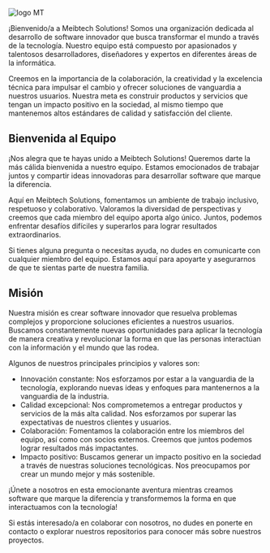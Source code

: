 ![logo MT](https://github.com/Developments-Meibtech-Solutions/.github/assets/130175970/15406100-57be-4c9e-b8c3-707dc5d9c18b)

¡Bienvenido/a a Meibtech Solutions! Somos una organización dedicada al desarrollo de software innovador que busca transformar el mundo a través de la tecnología. Nuestro equipo está compuesto por apasionados y talentosos desarrolladores, diseñadores y expertos en diferentes áreas de la informática.

Creemos en la importancia de la colaboración, la creatividad y la excelencia técnica para impulsar el cambio y ofrecer soluciones de vanguardia a nuestros usuarios. Nuestra meta es construir productos y servicios que tengan un impacto positivo en la sociedad, al mismo tiempo que mantenemos altos estándares de calidad y satisfacción del cliente.

## Bienvenida al Equipo

¡Nos alegra que te hayas unido a Meibtech Solutions! Queremos darte la más cálida bienvenida a nuestro equipo. Estamos emocionados de trabajar juntos y compartir ideas innovadoras para desarrollar software que marque la diferencia.

Aquí en Meibtech Solutions, fomentamos un ambiente de trabajo inclusivo, respetuoso y colaborativo. Valoramos la diversidad de perspectivas y creemos que cada miembro del equipo aporta algo único. Juntos, podemos enfrentar desafíos difíciles y superarlos para lograr resultados extraordinarios.

Si tienes alguna pregunta o necesitas ayuda, no dudes en comunicarte con cualquier miembro del equipo. Estamos aquí para apoyarte y asegurarnos de que te sientas parte de nuestra familia.

## Misión

Nuestra misión es crear software innovador que resuelva problemas complejos y proporcione soluciones eficientes a nuestros usuarios. Buscamos constantemente nuevas oportunidades para aplicar la tecnología de manera creativa y revolucionar la forma en que las personas interactúan con la información y el mundo que las rodea.

Algunos de nuestros principales principios y valores son:

- Innovación constante: Nos esforzamos por estar a la vanguardia de la tecnología, explorando nuevas ideas y enfoques para mantenernos a la vanguardia de la industria.
- Calidad excepcional: Nos comprometemos a entregar productos y servicios de la más alta calidad. Nos esforzamos por superar las expectativas de nuestros clientes y usuarios.
- Colaboración: Fomentamos la colaboración entre los miembros del equipo, así como con socios externos. Creemos que juntos podemos lograr resultados más impactantes.
- Impacto positivo: Buscamos generar un impacto positivo en la sociedad a través de nuestras soluciones tecnológicas. Nos preocupamos por crear un mundo mejor y más sostenible.

¡Únete a nosotros en esta emocionante aventura mientras creamos software que marque la diferencia y transformemos la forma en que interactuamos con la tecnología!

Si estás interesado/a en colaborar con nosotros, no dudes en ponerte en contacto o explorar nuestros repositorios para conocer más sobre nuestros proyectos.

